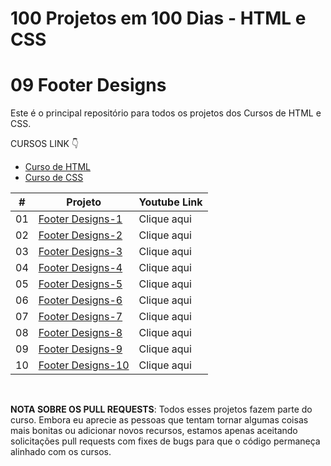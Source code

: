 # 100 Projetos em 100 Dias - HTML e CSS
# 09 Footer Designs

Este é o principal repositório para todos os projetos dos Cursos de HTML e CSS.

CURSOS LINK 👇

-   [Curso de HTML](https://johnpires.com/cursos/html-tutorial/)
-   [Curso de CSS](https://johnpires.com/cursos/css-fundamentos-basicos/)


|  #  | Projeto                                                                                                      | Youtube Link    |
| :-: | --------------------------------------------------------------------------------------------------------------------------- | --------------------------------------------------------------------------------- |
| 01  | [Footer Designs-1]()      | Clique aqui |
| 02  | [Footer Designs-2]()      | Clique aqui |
| 03  | [Footer Designs-3]()      | Clique aqui |
| 04  | [Footer Designs-4]()      | Clique aqui |
| 05  | [Footer Designs-5]()      | Clique aqui |
| 06  | [Footer Designs-6]()      | Clique aqui |
| 07  | [Footer Designs-7]()      | Clique aqui |
| 08  | [Footer Designs-8]()      | Clique aqui |
| 09  | [Footer Designs-9]()      | Clique aqui |
| 10  | [Footer Designs-10]()      | Clique aqui |


<br>

**NOTA SOBRE OS PULL REQUESTS**: Todos esses projetos fazem parte do curso. Embora eu aprecie as pessoas que tentam tornar algumas coisas mais bonitas ou adicionar novos recursos, estamos apenas aceitando solicitações pull requests com fixes de bugs para que o código permaneça alinhado com os cursos.